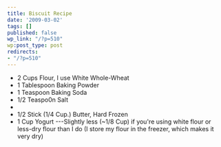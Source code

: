 ```yaml
---
title: Biscuit Recipe
date: '2009-03-02'
tags: []
published: false
wp_link: "/?p=510"
wp:post_type: post
redirects:
- "/?p=510"
---
```


- 2 Cups Flour, I use White Whole-Wheat
- 1 Tablespoon Baking Powder
- 1 Teaspoon Baking Soda
- 1/2 Teaspo0n Salt
-
- 1/2 Stick (1/4 Cup.) Butter, Hard Frozen
- 1 Cup Yogurt ---Slightly less (~1/8 Cup) if you're using white flour or less-dry flour than I do (I store my flour in the freezer, which makes it very dry)

